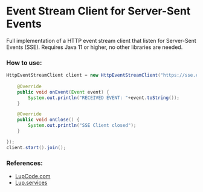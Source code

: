 # Event Stream Client for Server-Sent Events
Full implementation of a HTTP event stream client that listen for Server-Sent Events (SSE). 
Requires Java 11 or higher, no other libraries are needed.

### How to use:
``` java
HttpEventStreamClient client = new HttpEventStreamClient("https://sse.example.com", new EventStreamAdapter() {
			
	@Override
	public void onEvent(Event event) {
		System.out.println("RECEIVED EVENT: "+event.toString());
	}

	@Override
	public void onClose() {
		System.out.println("SSE Client closed");
	}

});
client.start().join();
```

### References:
 - [LupCode.com](https://lupcode.com)
 - [Lup.services](https://lup.services)
